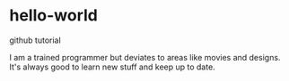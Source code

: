 # hello-world
github tutorial

I am a trained programmer but deviates to areas like movies and designs. It's always good to learn new stuff and keep up to date.
